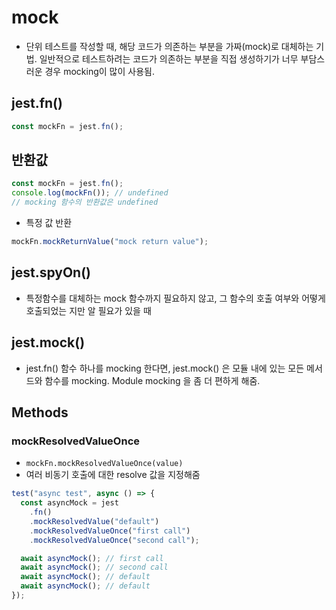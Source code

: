 # mock

- 단위 테스트를 작성할 때, 해당 코드가 의존하는 부분을 가짜(mock)로 대체하는 기법. 일반적으로 테스트하려는 코드가 의존하는 부분을 직접 생성하기가 너무 부담스러운 경우 mocking이 많이 사용됨.

## jest.fn()

```js
const mockFn = jest.fn();
```

## 반환값

```js
const mockFn = jest.fn();
console.log(mockFn()); // undefined
// mocking 함수의 반환값은 undefined
```

- 특정 값 반환

```js
mockFn.mockReturnValue("mock return value");
```

## jest.spyOn()

- 특정함수를 대체하는 mock 함수까지 필요하지 않고, 그 함수의 호출 여부와 어떻게 호출되었는 지만 알 필요가 있을 때

## jest.mock()

- jest.fn() 함수 하나를 mocking 한다면, jest.mock() 은 모듈 내에 있는 모든 메서드와 함수를 mocking. Module mocking 을 좀 더 편하게 해줌.

## Methods

### mockResolvedValueOnce

- `mockFn.mockResolvedValueOnce(value)`
- 여러 비동기 호출에 대한 resolve 값을 지정해줌

```js
test("async test", async () => {
  const asyncMock = jest
    .fn()
    .mockResolvedValue("default")
    .mockResolvedValueOnce("first call")
    .mockResolvedValueOnce("second call");

  await asyncMock(); // first call
  await asyncMock(); // second call
  await asyncMock(); // default
  await asyncMock(); // default
});
```
